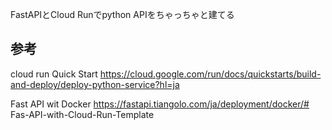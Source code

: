 FastAPIとCloud Runでpython APIをちゃっちゃと建てる

## 参考
cloud run Quick Start
https://cloud.google.com/run/docs/quickstarts/build-and-deploy/deploy-python-service?hl=ja

Fast API wit Docker 
https://fastapi.tiangolo.com/ja/deployment/docker/# Fas-API-with-Cloud-Run-Template

